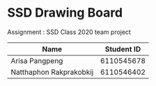 # SSD Drawing Board
Assignment : SSD Class 2020 team project

|Name | Student ID|
------------- | -------------
|Arisa Pangpeng | 6110545678|
|Natthaphon Rakprakobkij | 6110546402|